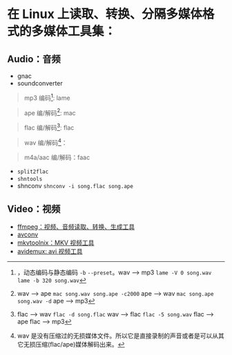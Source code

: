 <link href="../../css/style.css" rel="stylesheet" type="text/css" />


# 在 Linux 上读取、转换、分隔多媒体格式的多媒体工具集：

## Audio：音频

+ gnac
+ soundconverter

> mp3 编码[^mp3]: lame

[^mp3]: ，动态编码与静态编码 `-b` `--preset`。wav --> mp3 `lame -V 0 song.wav` `lame -b 320 song.wav`

>  ape 编/解码[^ape]: mac

[^ape]: wav --> ape `mac song.wav song.ape -c2000` ape --> wav `mac song.ape song.wav -d`  ape --> mp3

>  flac 编/解码[^flac]: flac

[^flac]: flac --> wav `flac -d song.flac` wav --> flac `flac -5 song.wav` flac --> ape flac --> mp3

>  wav 编/解码[^wav]：

[^wav]: wav 是没有压缩过的无损媒体文件。所以它是直接录制的声音或者是可以从其它无损压缩(flac/ape)媒体解码出来。

>  m4a/aac 编/解码：faac

+ `split2flac`
+ `shntools`
+ shnconv `shnconv -i song.flac song.ape`


## Video：视频

+  [ffmpeg：视频、音频读取、转换、生成工具](otools/ffmpeg.md)
+ [avconv](otools/avconv.md)
+ [mkvtoolnix：MKV 视频工具](otools/mkvtoolsnix.md)
+ [avidemux: avi 视频工具](otools/avidemux.md)

